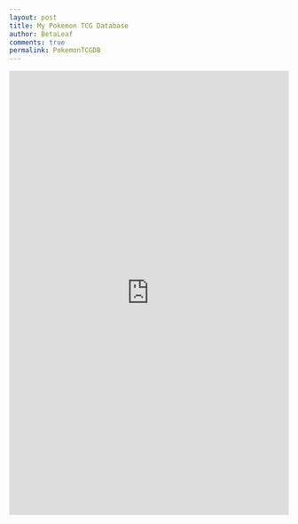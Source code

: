 ```yaml
---
layout: post
title: My Pokemon TCG Database
author: BetaLeaf
comments: true
permalink: PokemonTCGDB
---
```

<iframe width="100%" height="800" frameborder="0" scrolling="yes" src="https://onedrive.live.com/embed?cid=AC6D5603E28A7989&resid=AC6D5603E28A7989%21581817&authkey=ADYrY7Ny4v-eXLY&em=2&wdHideGridlines=True&wdHideHeaders=True&wdDownloadButton=True"></iframe>
